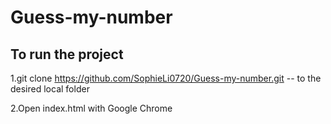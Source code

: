 # Guess-my-number

## To run the project

1.git clone https://github.com/SophieLi0720/Guess-my-number.git -- to the desired local folder

2.Open index.html with Google Chrome


